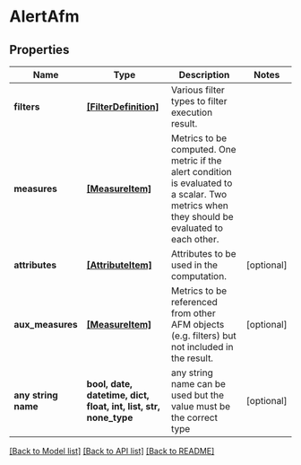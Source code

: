 # AlertAfm


## Properties
Name | Type | Description | Notes
------------ | ------------- | ------------- | -------------
**filters** | [**[FilterDefinition]**](FilterDefinition.md) | Various filter types to filter execution result. | 
**measures** | [**[MeasureItem]**](MeasureItem.md) | Metrics to be computed. One metric if the alert condition is evaluated to a scalar. Two metrics when they should be evaluated to each other. | 
**attributes** | [**[AttributeItem]**](AttributeItem.md) | Attributes to be used in the computation. | [optional] 
**aux_measures** | [**[MeasureItem]**](MeasureItem.md) | Metrics to be referenced from other AFM objects (e.g. filters) but not included in the result. | [optional] 
**any string name** | **bool, date, datetime, dict, float, int, list, str, none_type** | any string name can be used but the value must be the correct type | [optional]

[[Back to Model list]](../README.md#documentation-for-models) [[Back to API list]](../README.md#documentation-for-api-endpoints) [[Back to README]](../README.md)


